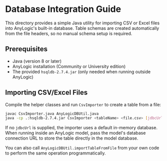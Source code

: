 # Database Integration Guide

This directory provides a simple Java utility for importing CSV or Excel files
into AnyLogic's built-in database. Table schemas are created automatically from
the file headers, so no manual schema setup is required.

## Prerequisites

* Java (version 8 or later)
* AnyLogic installation (Community or University edition)
* The provided `hsqldb-2.7.4.jar` (only needed when running outside AnyLogic)

## Importing CSV/Excel Files

Compile the helper classes and run `CsvImporter` to create a table from a file:

```bash
javac CsvImporter.java AnyLogicDBUtil.java
java -cp .:hsqldb-2.7.4.jar CsvImporter <tableName> <file.csv> [jdbcUrl]
```

If no `jdbcUrl` is supplied, the importer uses a default in-memory database.
When running inside an AnyLogic model, pass the model's database connection URL
to store the table directly in the model database.

You can also call `AnyLogicDBUtil.importTableFromFile` from your own code to
perform the same operation programmatically.
